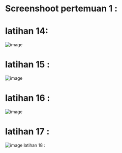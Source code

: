 # Screenshoot pertemuan 1 :
# latihan 14: 
![image](https://user-images.githubusercontent.com/72422140/138583756-b90585de-371e-4c7b-a7da-82dd67e1789e.png)
# latihan 15 :
![image](https://user-images.githubusercontent.com/72422140/138583773-b3e97ba6-59de-4df0-95db-3a5f7df87c84.png)
# latihan 16 :
![image](https://user-images.githubusercontent.com/72422140/138583800-0bf037d1-dca7-41f6-ac02-f3cc9f592e1f.png)
# latihan 17 :
![image](https://user-images.githubusercontent.com/72422140/138583817-89fd33c8-5295-49b1-85ed-3f973a267b75.png)
latihan 18 :

